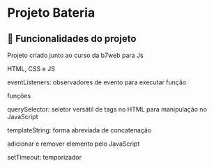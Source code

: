 # Projeto Bateria
## :hammer: Funcionalidades do projeto
Projeto criado junto ao curso da b7web para Js

HTML, CSS e JS

eventListeners: observadores de evento para executar função

funções

querySelector: seletor versátil de tags no HTML para manipulação no JavaScript

templateString: forma abreviada de concatenação

adicionar e remover elemento pelo JavaScript

setTimeout: temporizador

